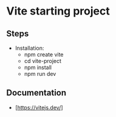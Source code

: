 # Vite starting project

## Steps

- Installation:
	- npm create vite
    - cd vite-project
    - npm install
    - npm run dev


## Documentation
- [https://vitejs.dev/]